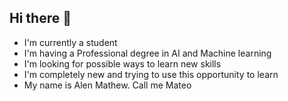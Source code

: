 ## Hi there 👋

<!--
**Mateo-5/Mateo-5** is a ✨ _special_ ✨ repository because its `README.md` (this file) appears on your GitHub profile.

Here are some ideas to get you started:

- 🔭 I’m currently working on ...
- 🌱 I’m currently learning ...
- 👯 I’m looking to collaborate on ...
- 🤔 I’m looking for help with ...
- 💬 Ask me about ...
- 📫 How to reach me: ...
- 😄 Pronouns: ...
- ⚡ Fun fact: ...
-->
- I'm currently a student
- I'm having a Professional degree in AI and Machine learning
- I'm looking for possible ways to learn new skills
- I'm completely new and trying to use this opportunity to learn
- My name is Alen Mathew. Call me Mateo
